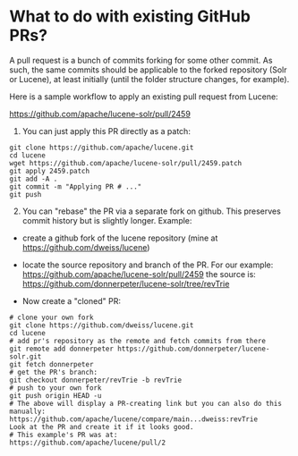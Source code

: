 <!--
    Licensed to the Apache Software Foundation (ASF) under one or more
    contributor license agreements.  See the NOTICE file distributed with
    this work for additional information regarding copyright ownership.
    The ASF licenses this file to You under the Apache License, Version 2.0
    the "License"); you may not use this file except in compliance with
    the License.  You may obtain a copy of the License at

        http://www.apache.org/licenses/LICENSE-2.0

    Unless required by applicable law or agreed to in writing, software
    distributed under the License is distributed on an "AS IS" BASIS,
    WITHOUT WARRANTIES OR CONDITIONS OF ANY KIND, either express or implied.
    See the License for the specific language governing permissions and
    limitations under the License.
 -->

# What to do with existing GitHub PRs?

A pull request is a bunch of commits forking for some other
commit. As such, the same commits should be applicable to the
forked repository (Solr or Lucene), at least initially (until
the folder structure changes, for example).

Here is a sample workflow to apply an existing pull request from
Lucene:

https://github.com/apache/lucene-solr/pull/2459

1. You can just apply this PR directly as a patch:
```
git clone https://github.com/apache/lucene.git
cd lucene
wget https://github.com/apache/lucene-solr/pull/2459.patch
git apply 2459.patch
git add -A .
git commit -m "Applying PR # ..."
git push
```
2. You can "rebase" the PR via a separate fork on github. This preserves commit
   history but is slightly longer. Example:

- create a github fork of the lucene repository (mine at https://github.com/dweiss/lucene)
- locate the source repository and branch of the PR. For our example:
  https://github.com/apache/lucene-solr/pull/2459
  the source is:
  https://github.com/donnerpeter/lucene-solr/tree/revTrie

- Now create a "cloned" PR:
```
# clone your own fork
git clone https://github.com/dweiss/lucene.git
cd lucene
# add pr's repository as the remote and fetch commits from there
git remote add donnerpeter https://github.com/donnerpeter/lucene-solr.git
git fetch donnerpeter
# get the PR's branch:
git checkout donnerpeter/revTrie -b revTrie
# push to your own fork
git push origin HEAD -u
# The above will display a PR-creating link but you can also do this manually:
https://github.com/apache/lucene/compare/main...dweiss:revTrie
Look at the PR and create it if it looks good.
# This example's PR was at:
https://github.com/apache/lucene/pull/2
```
